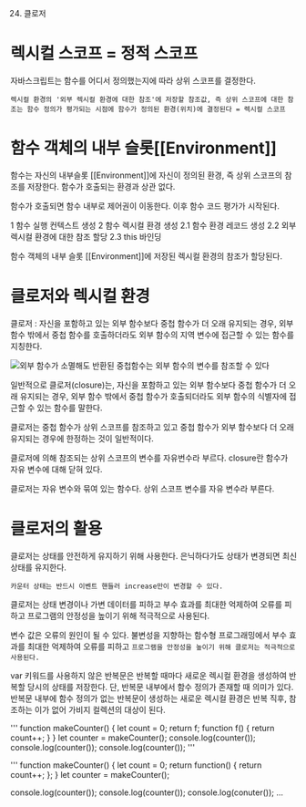 24. 클로저

# 렉시컬 스코프 = 정적 스코프
자바스크립트는 함수를 어디서 정의했는지에 따라 상위 스코프를 결정한다.

`렉시컬 환경의 '외부 렉시컬 환경에 대한 참조'에 저장할 참조값, 즉 상위 스코프에 대한 참조는 함수 정의가 평가되는 시점에 함수가 정의된 환경(위치)에 결정된다 = 렉시컬 스코프`


# 함수 객체의 내부 슬롯[[Environment]]
함수는 자신의 내부슬롯 [[Environment]]에 자신이 정의된 환경, 즉 상위 스코프의 참조를 저장한다. 함수가 호출되는 환경과 상관 없다.

함수가 호출되면 함수 내부로 제어권이 이동한다. 
이후 함수 코드 평가가 시작된다.

  1 함수 실행 컨텍스트 생성
  2 함수 렉시컬 환경 생성
    2.1 함수 환경 레코드 생성
    2.2 외부 렉시컬 환경에 대한 참조 할당
    2.3 this 바인딩

함수 객체의 내부 슬롯 [[Environment]]에 저장된 렉시컬 환경의 참조가 할당된다.


# 클로저와 렉시컬 환경
클로저 : 자신을 포함하고 있는 외부 함수보다 중첩 함수가 더 오래 유지되는 경우, 외부 함수 밖에서 중첩 함수를 호출하더라도 외부 함수의 지역 변수에 접근할 수 있는 함수를 지칭한다.

![외부 함수가 소멸해도 반환된 중첩함수는 외부 함수의 변수를 참조할 수 있다](https://poiemaweb.com/assets/fs-images/24-5.png)


일반적으로 클로저(closure)는,
자신을 포함하고 있는 외부 함수보다 중첩 함수가 더 오래 유지되는 경우, 외부 함수 밖에서 중첩 함수가 호출되더라도 외부 함수의 식별자에 접근할 수 있는 함수를 말한다.

클로저는 중첩 함수가 상위 스코프를 참조하고 있고 중첩 함수가 외부 함수보다 더 오래 유지되는 경우에 한정하는 것이 일반적이다.

클로저에 의해 참조되는 상위 스코프의 변수를 자유번수라 부르다. closure란 함수가 자유 변수에 대해 닫혀 있다.

클로저는 자유 변수와 묶여 있는 함수다.
상위 스코프 변수를 자유 변수라 부른다.


# 클로저의 활용
클로저는 상태를 안전하게 유지하기 위해 사용한다.
은닉하다가도 상태가 변경되면 최신 상태를 유지한다.

`카운터 상태는 반드시 이벤트 핸들러 increase만이 변경할 수 있다.`

클로저는 상태 변경이나 가변 데이터를 피하고 부수 효과를 최대한 억제하여 오류를 피하고 프로그램의 안정성을 높이기 위해 적극적으로 사용된다.

변수 값은 오류의 원인이 될 수 있다. 불변성을 지향하는 함수형 프로그래밍에서 부수 효과를 최대한 억제하여 오류를 피하고 `프로그램을 안정성을 높이기 위해 클로저는 적극적으로 사용된다.` 

var 키워드를 사용하지 않은 반복문은 반복할 때마다 새로운 렉시컬 환경을 생성하여 반복할 당시의 상태를 저장한다. 단, 반복문 내부에서 함수 정의가 존재할 때 의미가 있다.
반복문 내부에 함수 정의가 없는 반복문이 생성하는 새로운 렉시컬 환경은 반복 직후, 참조하는 이가 없어 가비지 컬렉션의 대상이 된다.

'''
function makeCounter() {
  let count = 0;
  return f;
  function f() {
    return count++;
  }
}
let counter = makeCounter();
console.log(counter());
console.log(counter());
console.log(counter());
'''

'''
function makeCounter() {
  let count = 0;
  return function() {
    return count++;
  };
}
let counter = makeCounter();

console.log(counter());
console.log(counter());
console.log(conuter());
...


